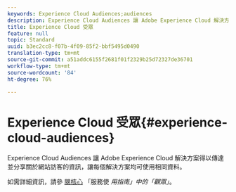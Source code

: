 ```yaml
---
keywords: Experience Cloud Audiences;audiences
description: Experience Cloud Audiences 讓 Adobe Experience Cloud 解決方案得以傳達並分享關於網站訪客的資訊，讓每個解決方案均可使用相同資料。
title: Experience Cloud 受眾
feature: null
topic: Standard
uuid: b3ec2cc8-f07b-4f09-85f2-bbf5495d0490
translation-type: tm+mt
source-git-commit: a51addc6155f2681f01f2329b25d72327de36701
workflow-type: tm+mt
source-wordcount: '84'
ht-degree: 76%

---
```



# Experience Cloud 受眾{#experience-cloud-audiences}

Experience Cloud Audiences 讓 Adobe Experience Cloud 解決方案得以傳達並分享關於網站訪客的資訊，讓每個解決方案均可使用相同資料。

如需詳細資訊，請參 [閱核心](https://docs.adobe.com/content/help/en/core-services/interface/audiences/audience-library.html) 「服務使 *用指南」中的「觀眾」*。
